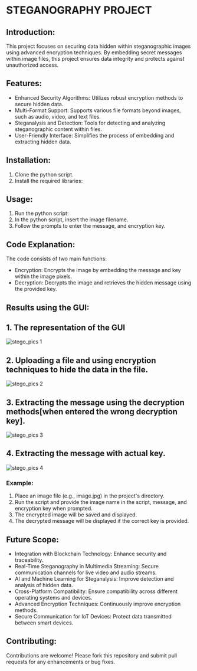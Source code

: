 
# STEGANOGRAPHY PROJECT

## Introduction:
This project focuses on securing data hidden within steganographic images using advanced encryption techniques. By embedding secret messages within image files, this project ensures data integrity and protects against unauthorized access.


## Features:

*  Enhanced Security Algorithms: Utilizes robust encryption methods to secure hidden data.
*	Multi-Format Support: Supports various file formats beyond images, such as audio, video, and text files.
*	Steganalysis and Detection: Tools for detecting and analyzing steganographic content within files.
*	User-Friendly Interface: Simplifies the process of embedding and extracting hidden data.


## Installation:

1.	Clone the python script.
2.	Install the required libraries:


## Usage:

1.	Run the python script:
2.	In the python script, insert the image filename.
3.	Follow the prompts to enter the message, and encryption key.


## Code Explanation:

The code consists of two main functions:
*	Encryption: Encrypts the image by embedding the message and key within the image pixels.
*	Decryption: Decrypts the image and retrieves the hidden message using the provided key.

## Results using the GUI:
## 1. The representation of the GUI

   ![stego_pics 1](https://github.com/user-attachments/assets/e85b65f0-b109-4e5e-9d63-b4400136acce)

## 2. Uploading a file and using encryption techniques to hide the data in the file.

   ![stego_pics 2](https://github.com/user-attachments/assets/44ae7b24-dc97-4e22-9aa6-5485dd8a9990)

## 3. Extracting the message using the decryption methods[when entered the wrong decryption key].
   
   ![stego_pics 3](https://github.com/user-attachments/assets/cae27137-8e07-43e9-abe1-429452e515bf)

## 4. Extracting the message with actual key.
   
   ![stego_pics 4](https://github.com/user-attachments/assets/02a4cfe7-57dd-4b11-97e6-33374ee38927)


### Example:

1.	Place an image file (e.g., image.jpg) in the project's directory.
2.	Run the script and provide the image name in the script, message, and encryption key when prompted.
3.	The encrypted image will be saved and displayed.
4.	The decrypted message will be displayed if the correct key is provided.


## Future Scope:


*	Integration with Blockchain Technology: Enhance security and traceability.
*	Real-Time Steganography in Multimedia Streaming: Secure communication channels for live video and audio streams.
*	AI and Machine Learning for Steganalysis: Improve detection and analysis of hidden data.
*	Cross-Platform Compatibility: Ensure compatibility across different operating systems and devices.
*	Advanced Encryption Techniques: Continuously improve encryption methods.
*	Secure Communication for IoT Devices: Protect data transmitted between smart devices.


## Contributing:
Contributions are welcome! Please fork this repository and submit pull requests for any enhancements or bug fixes.

